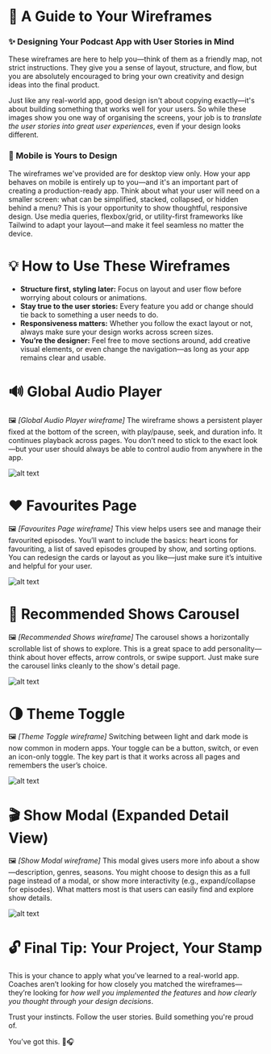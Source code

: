 # 🧭 A Guide to Your Wireframes

### ✨ Designing Your Podcast App with User Stories in Mind

These wireframes are here to help you—think of them as a friendly map, not strict instructions. They give you a sense of layout, structure, and flow, but you are absolutely encouraged to bring your own creativity and design ideas into the final product.

Just like any real-world app, good design isn't about copying exactly—it's about building something that works well for your users. So while these images show you one way of organising the screens, your job is to *translate the user stories into great user experiences*, even if your design looks different.

### 📱 Mobile is Yours to Design

The wireframes we've provided are for desktop view only. How your app behaves on mobile is entirely up to you—and it's an important part of creating a production-ready app. Think about what your user will need on a smaller screen: what can be simplified, stacked, collapsed, or hidden behind a menu? This is your opportunity to show thoughtful, responsive design. Use media queries, flexbox/grid, or utility-first frameworks like Tailwind to adapt your layout—and make it feel seamless no matter the device.

# 💡 How to Use These Wireframes

* **Structure first, styling later:** Focus on layout and user flow before worrying about colours or animations.
* **Stay true to the user stories:** Every feature you add or change should tie back to something a user needs to do.
* **Responsiveness matters:** Whether you follow the exact layout or not, always make sure your design works across screen sizes.
* **You’re the designer:** Feel free to move sections around, add creative visual elements, or even change the navigation—as long as your app remains clear and usable.


# 🔊 Global Audio Player

🖼 *\[Global Audio Player wireframe]*
The wireframe shows a persistent player fixed at the bottom of the screen, with play/pause, seek, and duration info. It continues playback across pages. You don’t need to stick to the exact look—but your user should always be able to control audio from anywhere in the app.


![alt text](<Global Audio Player.png>)




# ❤️ Favourites Page

🖼 *\[Favourites Page wireframe]*
This view helps users see and manage their favourited episodes. You’ll want to include the basics: heart icons for favouriting, a list of saved episodes grouped by show, and sorting options. You can redesign the cards or layout as you like—just make sure it’s intuitive and helpful for your user.

![alt text](<Favourites Page with Navigation.png>)





# 🎠 Recommended Shows Carousel

🖼 *\[Recommended Shows wireframe]*
The carousel shows a horizontally scrollable list of shows to explore. This is a great space to add personality—think about hover effects, arrow controls, or swipe support. Just make sure the carousel links cleanly to the show's detail page.

![alt text](<Recommended Shows.png>)





# 🌗 Theme Toggle

🖼 *\[Theme Toggle wireframe]*
Switching between light and dark mode is now common in modern apps. Your toggle can be a button, switch, or even an icon-only toggle. The key part is that it works across all pages and remembers the user’s choice.


![alt text](<Theme Toggle.png>)




# 🎬 Show Modal (Expanded Detail View)

🖼 *\[Show Modal wireframe]*
This modal gives users more info about a show—description, genres, seasons. You might choose to design this as a full page instead of a modal, or show more interactivity (e.g., expand/collapse for episodes). What matters most is that users can easily find and explore show details.

![alt text](<Show Modal.png>)





# 🔓 Final Tip: Your Project, Your Stamp

This is your chance to apply what you’ve learned to a real-world app. Coaches aren’t looking for how closely you matched the wireframes—they’re looking for *how well you implemented the features* and *how clearly you thought through your design decisions*.

Trust your instincts. Follow the user stories. Build something you're proud of.

You’ve got this. 💪🎧

